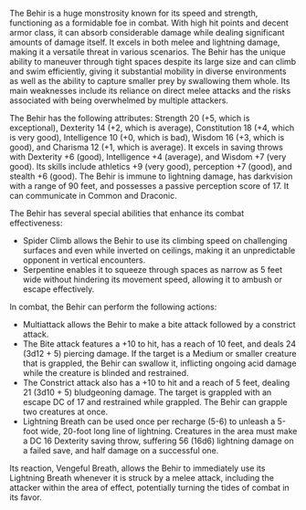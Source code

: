 The Behir is a huge monstrosity known for its speed and strength, functioning as a formidable foe in combat. With high hit points and decent armor class, it can absorb considerable damage while dealing significant amounts of damage itself. It excels in both melee and lightning damage, making it a versatile threat in various scenarios. The Behir has the unique ability to maneuver through tight spaces despite its large size and can climb and swim efficiently, giving it substantial mobility in diverse environments as well as the ability to capture smaller prey by swallowing them whole. Its main weaknesses include its reliance on direct melee attacks and the risks associated with being overwhelmed by multiple attackers.

The Behir has the following attributes: Strength 20 (+5, which is exceptional), Dexterity 14 (+2, which is average), Constitution 18 (+4, which is very good), Intelligence 10 (+0, which is bad), Wisdom 16 (+3, which is good), and Charisma 12 (+1, which is average). It excels in saving throws with Dexterity +6 (good), Intelligence +4 (average), and Wisdom +7 (very good). Its skills include athletics +9 (very good), perception +7 (good), and stealth +6 (good). The Behir is immune to lightning damage, has darkvision with a range of 90 feet, and possesses a passive perception score of 17. It can communicate in Common and Draconic.

The Behir has several special abilities that enhance its combat effectiveness: 

- Spider Climb allows the Behir to use its climbing speed on challenging surfaces and even while inverted on ceilings, making it an unpredictable opponent in vertical encounters.
- Serpentine enables it to squeeze through spaces as narrow as 5 feet wide without hindering its movement speed, allowing it to ambush or escape effectively.

In combat, the Behir can perform the following actions:

- Multiattack allows the Behir to make a bite attack followed by a constrict attack. 
- The Bite attack features a +10 to hit, has a reach of 10 feet, and deals 24 (3d12 + 5) piercing damage. If the target is a Medium or smaller creature that is grappled, the Behir can swallow it, inflicting ongoing acid damage while the creature is blinded and restrained.
- The Constrict attack also has a +10 to hit and a reach of 5 feet, dealing 21 (3d10 + 5) bludgeoning damage. The target is grappled with an escape DC of 17 and restrained while grappled. The Behir can grapple two creatures at once.
- Lightning Breath can be used once per recharge (5-6) to unleash a 5-foot wide, 20-foot long line of lightning. Creatures in the area must make a DC 16 Dexterity saving throw, suffering 56 (16d6) lightning damage on a failed save, and half damage on a successful one.

Its reaction, Vengeful Breath, allows the Behir to immediately use its Lightning Breath whenever it is struck by a melee attack, including the attacker within the area of effect, potentially turning the tides of combat in its favor.